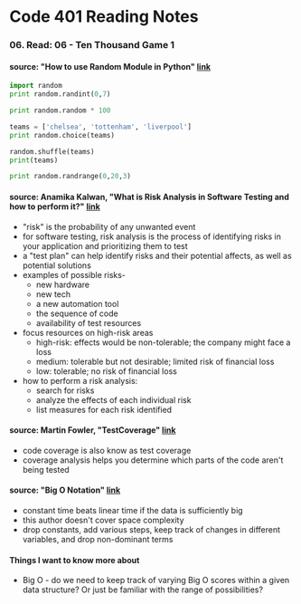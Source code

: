 # Code 401 Reading Notes 
### 06. Read: 06 -  Ten Thousand Game 1

####  source: "How to use Random Module in Python" [link](https://www.pythonforbeginners.com/random/how-to-use-the-random-module-in-python)
  ```python 
  import random 
  print random.randint(0,7)

  print random.random * 100

  teams = ['chelsea', 'tottenham', 'liverpool']
  print random.choice(teams)

  random.shuffle(teams)
  print(teams)

  print random.randrange(0,20,3)
  ```

#### source: Anamika Kalwan, "What is Risk Analysis in Software Testing and how to perform it?" [link](https://www.edureka.co/blog/risk-analysis-in-software-testing/)
  - "risk" is the probability of any unwanted event 
  - for software testing, risk analysis is the process of identifying risks in your application and prioritizing them to test 
  - a "test plan" can help identify risks and their potential affects, as well as potential solutions 
  - examples of possible risks- 
    - new hardware 
    - new tech 
    - a new automation tool 
    - the sequence of code 
    - availability of test resources 
  - focus resources on high-risk areas 
    - high-risk: effects would be non-tolerable; the company might face a loss 
    - medium: tolerable but not desirable; limited risk of financial loss
    - low: tolerable; no risk of financial loss
  - how to perform a risk analysis: 
    - search for risks
    - analyze the effects of each individual risk 
    - list measures for each risk identified 

#### source: Martin Fowler, "TestCoverage" [link](https://martinfowler.com/bliki/TestCoverage.html)
  - code coverage is also know as test coverage 
  - coverage analysis helps you determine which parts of the code aren't being tested 

#### source: "Big O Notation" [link](https://www.youtube.com/watch?v=v4cd1O4zkGw)
  - constant time beats linear time if the data is sufficiently big
  - this author doesn't cover space complexity 
  - drop constants, add various steps, keep track of changes in different variables, and drop non-dominant terms 

#### Things I want to know more about 
- Big O - do we need to keep track of varying Big O scores within a given data structure? Or just be familiar with the range of possibilities? 